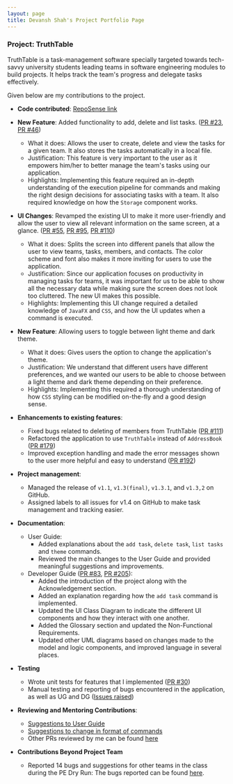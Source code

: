 ```yaml
---
layout: page
title: Devansh Shah's Project Portfolio Page
---
```


### Project: TruthTable

TruthTable is a task-management software specially targeted towards tech-savvy university students leading teams in
software engineering modules to build projects. It helps track the team's progress and delegate tasks effectively.

Given below are my contributions to the project.

* **Code contributed**: [RepoSense link](https://nus-cs2103-ay2223s1.github.io/tp-dashboard/?search=&sort=groupTitle&sortWithin=title&timeframe=commit&mergegroup=&groupSelect=groupByRepos&breakdown=true&checkedFileTypes=docs~functional-code~test-code~other&since=2022-09-16&tabOpen=true&tabType=authorship&tabAuthor=DevanshShah1309&tabRepo=AY2223S1-CS2103T-W13-4%2Ftp%5Bmaster%5D&authorshipIsMergeGroup=false&authorshipFileTypes=docs~functional-code~test-code~other&authorshipIsBinaryFileTypeChecked=false&authorshipIsIgnoredFilesChecked=false)

* **New Feature**: Added functionality to add, delete and list tasks. ([PR #23](https://github.com/AY2223S1-CS2103T-W13-4/tp/pull/23), [PR #46](https://github.com/AY2223S1-CS2103T-W13-4/tp/pull/46))
    * What it does: Allows the user to create, delete and view the tasks for a given team. It also stores the tasks automatically in a local file.
    * Justification: This feature is very important to the user as it empowers him/her to better manage the team's tasks using our application.
    * Highlights: Implementing this feature required an in-depth understanding of the execution pipeline for commands and making the right design decisions for associating tasks with a team. It also required knowledge on how the `Storage` component works.

* **UI Changes**: Revamped the existing UI to make it more user-friendly and allow the user to view all relevant information on the same screen, at a glance. ([PR #55](https://github.com/AY2223S1-CS2103T-W13-4/tp/pull/55), [PR #95](https://github.com/AY2223S1-CS2103T-W13-4/tp/pull/95), [PR #110](https://github.com/AY2223S1-CS2103T-W13-4/tp/pull/110))
  * What it does: Splits the screen into different panels that allow the user to view teams, tasks, members, and contacts. The color scheme and font also makes it more inviting for users to use the application.
  * Justification: Since our application focuses on productivity in managing tasks for teams, it was important for us to be able to show all the necessary data while making sure the screen does not look too cluttered. The new UI makes this possible.
  * Highlights: Implementing this UI change required a detailed knowledge of `JavaFX` and `CSS`, and how the UI updates when a command is executed. 

* **New Feature**: Allowing users to toggle between light theme and dark theme.
  * What it does: Gives users the option to change the application's theme.
  * Justification: We understand that different users have different preferences, and we wanted our users to be able to choose between a light theme and dark theme depending on their preference.
  * Highlights: Implementing this required a thorough understanding of how `CSS` styling can be modified on-the-fly and a good design sense.

* **Enhancements to existing features**:
    * Fixed bugs related to deleting of members from TruthTable ([PR #111](https://github.com/AY2223S1-CS2103T-W13-4/tp/pull/111))
    * Refactored the application to use `TruthTable` instead of `AddressBook` ([PR #179](https://github.com/AY2223S1-CS2103T-W13-4/tp/pull/179))
    * Improved exception handling and made the error messages shown to the user more helpful and easy to understand ([PR #192](https://github.com/AY2223S1-CS2103T-W13-4/tp/pull/192))
* **Project management**:
    * Managed the release of `v1.1`, `v1.3(final)`, `v1.3.1`, and `v1.3,2` on GitHub.
    * Assigned labels to all issues for v1.4 on GitHub to make task management and tracking easier.
* **Documentation**:
    * User Guide:
        * Added explanations about the `add task`, `delete task`, `list tasks` and `theme` commands.
        * Reviewed the main changes to the User Guide and provided meaningful suggestions and improvements. 
    * Developer Guide ([PR #83](https://github.com/AY2223S1-CS2103T-W13-4/tp/pull/83), [PR #205](https://github.com/AY2223S1-CS2103T-W13-4/tp/pull/205)):
        * Added the introduction of the project along with the Acknowledgement section.
        * Added an explanation regarding how the `add task` command is implemented.
        * Updated the UI Class Diagram to indicate the different UI components and how they interact with one another.
        * Added the Glossary section and updated the Non-Functional Requirements.
        * Updated other UML diagrams based on changes made to the model and logic components, and improved language in several places.
* **Testing**
  * Wrote unit tests for features that I implemented ([PR #30](https://github.com/AY2223S1-CS2103T-W13-4/tp/pull/30))
  * Manual testing and reporting of bugs encountered in the application, as well as UG and DG ([Issues raised](https://github.com/AY2223S1-CS2103T-W13-4/tp/issues?q=is%3Aissue+author%3ADevanshshah1309+is%3Aclosed))
* **Reviewing and Mentoring Contributions**:
  * [Suggestions to User Guide](https://github.com/AY2223S1-CS2103T-W13-4/tp/pull/175)
  * [Suggestions to change in format of commands](https://github.com/AY2223S1-CS2103T-W13-4/tp/pull/75)
  * Other PRs reviewed by me can be found [here](https://github.com/AY2223S1-CS2103T-W13-4/tp/pulls?q=is%3Apr+reviewed-by%3A%40me+is%3Aclosed)
* **Contributions Beyond Project Team**
  * Reported 14 bugs and suggestions for other teams in the class during the PE Dry Run: The bugs reported can be found [here](https://github.com/Devanshshah1309/ped/issues).
